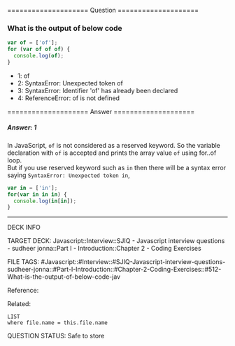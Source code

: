 ==================== Question ====================  

### What is the output of below code

```javascript
var of = ['of'];
for (var of of of) {
  console.log(of);
}
```

- 1: of
- 2: SyntaxError: Unexpected token of
- 3: SyntaxError: Identifier 'of' has already been declared
- 4: ReferenceError: of is not defined  

==================== Answer ====================  

##### Answer: 1

In JavaScript, `of` is not considered as a reserved keyword. So the variable
declaration with `of` is accepted and prints the array value `of` using for..of
loop.  
But if you use reserved keyword such as `in` then there will be a syntax error
saying `SyntaxError: Unexpected token in`,

```javascript
var in = ['in'];
for(var in in in) {
  console.log(in[in]);
}
```

---

DECK INFO

TARGET DECK: Javascript::Interview::SJIQ - Javascript interview questions -
sudheer jonna::Part I - Introduction::Chapter 2 - Coding Exercises

FILE TAGS:
#Javascript::#Interview::#SJIQ-Javascript-interview-questions-sudheer-jonna::#Part-I-Introduction::#Chapter-2-Coding-Exercises::#512-What-is-the-output-of-below-code-jav

Reference:

Related:

```dataview
LIST
where file.name = this.file.name
```

QUESTION STATUS: Safe to store

